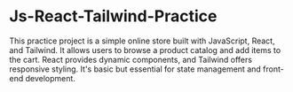 # Js-React-Tailwind-Practice
This practice project is a simple online store built with JavaScript, React, and Tailwind. It allows users to browse a product catalog and add items to the cart. React provides dynamic components, and Tailwind offers responsive styling. It's basic but essential for state management and front-end development.
